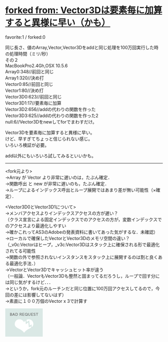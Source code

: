 # [forked from: Vector3Dは要素毎に加算すると異様に早い（かも）](http://wonderfl.net/c/ycJM)

favorite:1 / forked:0

同じ長さ、値のArray,Vector,Vector3Dをaddと同じ処理を100万回実行した時の処理時間（ミリ/秒）  
その２  
MacBookPro2.4Gh,OSX 10.5.6  
Array0:348//前回と同じ  
Array1:320//決め打  
Vector0:85//前回と同じ  
Vector1:80//決め打  
Vector3D0:623//前回と同じ  
Vector3D1:17//要素毎に加算  
Vector3D2:656//addの代わりの関数を作った  
Vector3D3:625//addの代わりの関数を作った2  
null:6//Vector3Dをnewしてforでまわすだけ。  
  
Vector3Dを要素毎に加算すると異様に早い。  
けど、早すぎてちょっと信じられない感じ。  
いろいろ検証が必要。  
  
add以外にもいろいろ試してみるといいかも。  
  
  
--------------------------------------------------------  
<fork元より>  
->Array が Vector より非常に遅いのは，たぶん確定．  
->関数呼出 と new が非常に遅いのも，たぶん確定．  
->ループによるインデックス呼出とループ展開ではあまり差が無い可能性（×確定）．  
  
<Vector3D0とVector3D1について>  
->メンバアクセスよりインデックスアクセスの方が遅い？  
（クラス宣言による固定インデックスでのアクセスの方が，変数インデックスでのアクセスより最適化しやすい  
->確かこれってAS3のAdobeの発表資料に書いてあった気がするな．未確認）  
->ローカルで確保したVectorとVector3Dのメモリ空間の違い？  
（_v0c:Vectorはヒープ，_v3c:Vector3Dはスタック上に確保される形で最適化されてる可能性  
->関数の外で参照されないインスタンスをスタック上に展開するのは割と良くある最適化手法．）  
->VectorとVector3Dでキャッシュヒット率が違う  
（一般論．VectorもVector3Dも整然と固まってるだろうし，ループで回す分には同じ気がするけど．．．  
->というか，fork元のルーチンだと同じ位置に100万回アクセスしてるので，今回の差には影響してないはず）  
->素直に１００万個のVector x 3で計算す

![thumbnail](./thumbnail.jpg)